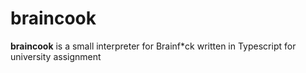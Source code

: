 # braincook

**braincook** is a small interpreter for Brainf*ck written in Typescript for university assignment
